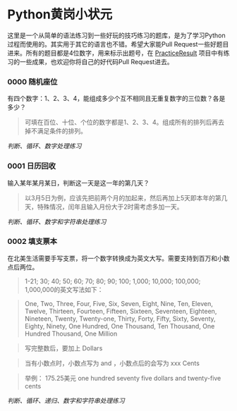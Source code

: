 # Python黄岗小状元

这里是一个从简单的语法练习到一些好玩的技巧练习的题库，是为了学习Python过程而使用的。其实用于其它的语言也不错。希望大家能Pull Request一些好题目进来。所有的题目都是4位数字，用来标示出题号，在 [PracticeResult](https://github.com/sunnypo/PracticeResult) 项目中有练习的一些成果，也欢迎你将自己的好代码Pull Request进去。

### 0000 随机座位

有四个数字：1、2、3、4，能组成多少个互不相同且无重复数字的三位数？各是多少？

> 可填在百位、十位、个位的数字都是1、2、3、4。组成所有的排列后再去 掉不满足条件的排列。

*判断、循环、数字处理练习*

### 0001 日历回收

输入某年某月某日，判断这一天是这一年的第几天？

> 以3月5日为例，应该先把前两个月的加起来，然后再加上5天即本年的第几天，特殊情况，闰年且输入月份大于2时需考虑多加一天。

*判断、循环、数字和字符串处理练习*

### 0002 填支票本

在北美生活需要手写支票，将一个数字转换成为英文大写。需要支持到百万和小数点后两位。

> 1-21; 30; 40; 50; 60; 70; 80; 90; 100; 1,000; 10,000; 100,000; 1,000,000的英文写法如下：

> One, Two, Three, Four, Five, Six, Seven, Eight, Nine, Ten, Eleven, Twelve, Thirteen, Fourteen, Fifteen, Sixteen, Seventeen, Eighteen, Nineteen, Twenty, Twenty-one, Thirty, Forty, Fifty, Sixty, Seventy, Eighty, Ninety, One Hundred, One Thousand, Ten Thousand, One Hundred Thousand, One Million

> 写完整数后，要加上 Dollars

> 当有小数点时，小数点写为 and ，小数点后的会写为 xxx Cents

> 举例： 175.25美元 one hundred seventy five dollars and twenty-five cents

*判断、循环、递归、数字和字符串处理练习*